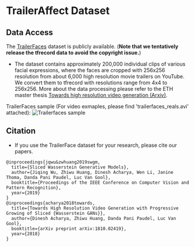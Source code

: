 # TrailerAffect Dataset

## Data Access
The [TrailerFaces](https://data.vision.ee.ethz.ch/zzhiwu/trailerFaces-tfrecords.zip) dataset is publicly available. (**Note that we tentatively release the tfrecord data to avoid the copyright issue.**)

  * The dataset contains approximately 200,000 individual clips of various facial expressions, where the faces are cropped with 256x256 resolution from about 6,000 high resolution movie trailers on YouTube. We convert them to tfrecord with resolutions range from 4x4 to 256x256. More about the data processing please refer to the ETH master thesis [Towards high resolution video generation (Arxiv)](https://arxiv.org/pdf/1810.02419.pdf). 
  

TrailerFaces sample (For video exmaples, please find 'trailerfaces_reals.avi' attached):
![Trailerfaces sample](https://github.com/musikisomorphie/swd/blob/master/progressive_training/trailer_faces_samples.png)


## Citation
* If you use the TrailerFace dataset for your research, please cite our papers.
```
@inproceedings{jqwu&zwhuang2019swgm,
  title={Sliced Wasserstein Generative Models},  
  author={Jiqing Wu, Zhiwu Huang, Dinesh Acharya, Wen Li, Janine Thoma, Danda Pani Paudel, Luc Van Gool},
  booktitle={Proceedings of the IEEE Conference on Computer Vision and Pattern Recognition},
  year={2019}  
}
@inproceedings{acharya2018towards,
  title={Towards High Resolution Video Generation with Progressive Growing of Sliced {Wasserstein GANs}},  
  author={Dinesh Acharya, Zhiwu Huang, Danda Pani Paudel, Luc Van Gool},
  booktitle={arXiv preprint arXiv:1810.02419},
  year={2018}  
}

